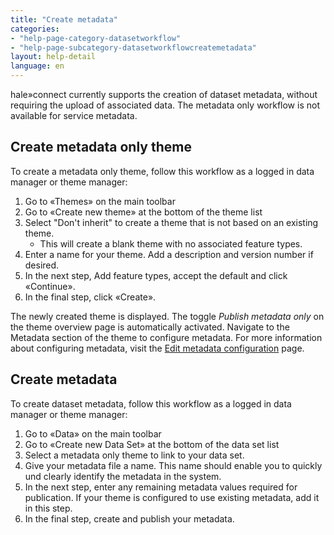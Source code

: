 ```yaml
---
title: "Create metadata"
categories:
- "help-page-category-datasetworkflow"
- "help-page-subcategory-datasetworkflowcreatemetadata"
layout: help-detail
language: en
---
```



hale»connect currently supports the creation of dataset metadata, without requiring the upload of associated data. The metadata only workflow is not available for service metadata.

## Create metadata only theme ##

To create a metadata only theme, follow this workflow as a logged in data manager or theme manager:

1. Go to &laquo;Themes&raquo; on the main toolbar
2. Go to &laquo;Create new theme&raquo; at the bottom of the theme list
3. Select "Don't inherit" to create a theme that is not based on an existing theme.
    * This will create a blank theme with no associated feature types.
4. Enter a name for your theme. Add a description and version number if desired.
5. In the next step, Add feature types, accept the default and click &laquo;Continue&raquo;.
6. In the final step, click &laquo;Create&raquo;.

The newly created theme is displayed. The toggle *Publish metadata only* on the theme overview page is automatically activated. Navigate to the Metadata section of the theme to configure metadata. For more information about configuring metadata, visit the [Edit metadata configuration](../../setup-hc/edit-metadata-config/2015-02-10-theme-edit-metadata.md) page.

## Create metadata ##

To create dataset metadata, follow this workflow as a logged in data manager or theme manager:

1. Go to &laquo;Data&raquo; on the main toolbar
2. Go to &laquo;Create new Data Set&raquo; at the bottom of the data set list
3. Select a metadata only theme to link to your data set.
4. Give your metadata file a name. This name should enable you to quickly und clearly identify the metadata in the system. 
5. In the next step, enter any remaining metadata values required for publication. If your theme is configured to use existing metadata, add it in this step.
6.	In the final step, create and publish your metadata.
